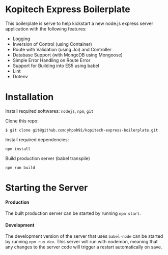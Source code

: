 # Kopitech Express Boilerplate
This boilerplate is serve to help kickstart a new node.js express server application with the following features:

- Logging
- Inversion of Control (using Container)
- Route with Validation (using Joi) and Controller
- Database Support (with MongoDB using Mongoose)
- Simple Error Handling on Route Error
- Support for Building into ES5 using babel
- Lint
- Dotenv

# Installation
Install required softwares: `nodejs`, `npm`, `git`

Clone this repo:
```
$ git clone git@github.com:yhpoh91/kopitech-express-boilerplate.git
```
Install required dependencies: 
```
npm install
```

Build production server (babel transpile)
```
npm run build
```

# Starting the Server
#### Production
The built production server can be started by running `npm start`.

#### Development
The development version of the server that uses `babel-node` can be started by running `npm run dev`.
This server will run with nodemon, meaning that any changes to the server code will trigger a restart automatically on save.
